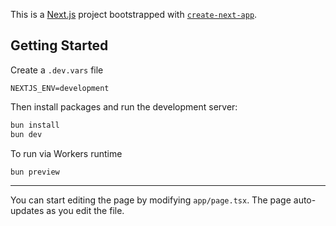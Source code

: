 This is a [Next.js](https://nextjs.org) project bootstrapped with [`create-next-app`](https://nextjs.org/docs/app/api-reference/cli/create-next-app).

## Getting Started

Create a `.dev.vars` file
```
NEXTJS_ENV=development
```

Then install packages and run the development server:

```bash
bun install
bun dev
```

To run via Workers runtime
```bash
bun preview
```

---

You can start editing the page by modifying `app/page.tsx`. The page auto-updates as you edit the file.